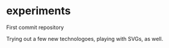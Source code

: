# experiments
First commit repository

Trying out a few new technologoes, playing with SVGs, as well.
